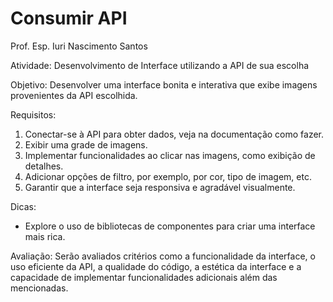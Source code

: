 # Consumir API

Prof. Esp. Iuri Nascimento Santos

Atividade: Desenvolvimento de Interface utilizando a API de sua escolha

Objetivo:
Desenvolver uma interface bonita e interativa que exibe imagens provenientes da API escolhida.

Requisitos:

1. Conectar-se à API para obter dados, veja na documentação como fazer.
2. Exibir uma grade de imagens.
3. Implementar funcionalidades ao clicar nas imagens, como exibição de detalhes.
4. Adicionar opções de filtro, por exemplo, por cor, tipo de imagem, etc.
5. Garantir que a interface seja responsiva e agradável visualmente.

Dicas:

- Explore o uso de bibliotecas de componentes para criar uma interface mais rica.

Avaliação:
Serão avaliados critérios como a funcionalidade da interface, o uso eficiente da API, a qualidade do código, a estética da interface e a capacidade de implementar funcionalidades adicionais além das mencionadas.
